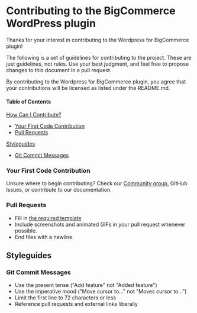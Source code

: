 # Contributing to the BigCommerce WordPress plugin

Thanks for your interest in contributing to the Wordpress for BigCommerce plugin!

The following is a set of guidelines for contributing to the project. These are just guidelines, not rules. Use your best judgment, and feel free to propose changes to this document in a pull request.

By contributing to the Wordpress for BigCommerce plugin, you agree that your contributions will be licensed as listed under the README.md.

#### Table of Contents

[How Can I Contribute?](#how-can-i-contribute)
  * [Your First Code Contribution](#your-first-code-contribution)
  * [Pull Requests](#pull-requests)

[Styleguides](#styleguides)
  * [Git Commit Messages](#git-commit-messages)

### Your First Code Contribution

Unsure where to begin contributing? Check our [Community group](https://forum.bigcommerce.com/s/group/0F91B000000922sSAA/developers-early-access-beta), GitHub Issues, or contribute to our documentation.

### Pull Requests

* Fill in [the required template](https://github.com/bigcommerce/bigcommerce-for-wordpress/pull/new/master)
* Include screenshots and animated GIFs in your pull request whenever possible.
* End files with a newline.

## Styleguides

### Git Commit Messages

* Use the present tense ("Add feature" not "Added feature")
* Use the imperative mood ("Move cursor to..." not "Moves cursor to...")
* Limit the first line to 72 characters or less
* Reference pull requests and external links liberally
